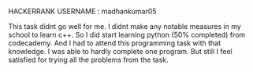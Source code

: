 HACKERRANK USERNAME : madhankumar05

This task didnt go well for me. I didnt make any notable measures in my school to learn c++. So I did start learning python (50% completed) from codecademy. And I had to attend this programming task with that knowledge. I was able to hardly complete one program. But still I feel satisfied for trying all the problems from the task.

